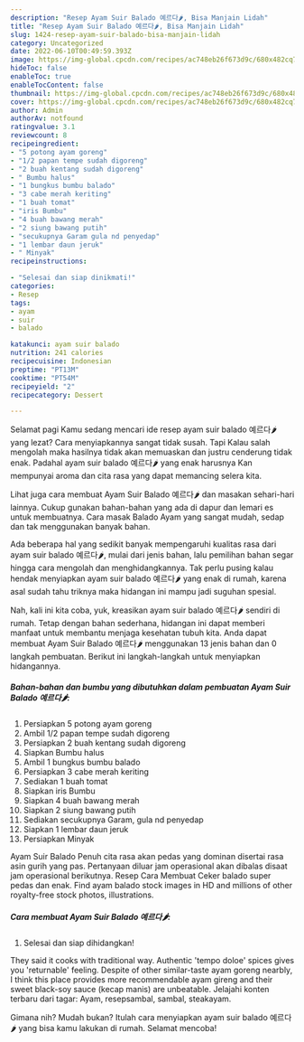 ```yaml
---
description: "Resep Ayam Suir Balado 예르다🌶, Bisa Manjain Lidah"
title: "Resep Ayam Suir Balado 예르다🌶, Bisa Manjain Lidah"
slug: 1424-resep-ayam-suir-balado-bisa-manjain-lidah
category: Uncategorized
date: 2022-06-10T00:49:59.393Z
image: https://img-global.cpcdn.com/recipes/ac748eb26f673d9c/680x482cq70/ayam-suir-balado-예르다-foto-resep-utama.jpg
hideToc: false
enableToc: true
enableTocContent: false
thumbnail: https://img-global.cpcdn.com/recipes/ac748eb26f673d9c/680x482cq70/ayam-suir-balado-예르다-foto-resep-utama.jpg
cover: https://img-global.cpcdn.com/recipes/ac748eb26f673d9c/680x482cq70/ayam-suir-balado-예르다-foto-resep-utama.jpg
author: Admin
authorAv: notfound
ratingvalue: 3.1
reviewcount: 8
recipeingredient:
- "5 potong ayam goreng"
- "1/2 papan tempe sudah digoreng"
- "2 buah kentang sudah digoreng"
- " Bumbu halus"
- "1 bungkus bumbu balado"
- "3 cabe merah keriting"
- "1 buah tomat"
- "iris Bumbu"
- "4 buah bawang merah"
- "2 siung bawang putih"
- "secukupnya Garam gula nd penyedap"
- "1 lembar daun jeruk"
- " Minyak"
recipeinstructions:

- "Selesai dan siap dinikmati!"
categories:
- Resep
tags:
- ayam
- suir
- balado

katakunci: ayam suir balado 
nutrition: 241 calories
recipecuisine: Indonesian
preptime: "PT13M"
cooktime: "PT54M"
recipeyield: "2"
recipecategory: Dessert

---
```



Selamat pagi Kamu sedang mencari ide resep ayam suir balado 예르다🌶 yang lezat? Cara menyiapkannya sangat tidak susah. Tapi Kalau salah mengolah maka hasilnya tidak akan memuaskan dan justru cenderung tidak enak. Padahal ayam suir balado 예르다🌶 yang enak harusnya Kan mempunyai aroma dan cita rasa yang dapat memancing selera kita.


Lihat juga cara membuat Ayam Suir Balado 예르다🌶 dan masakan sehari-hari lainnya. Cukup gunakan bahan-bahan yang ada di dapur dan lemari es untuk membuatnya. Cara masak Balado Ayam yang sangat mudah, sedap dan tak menggunakan banyak bahan.

Ada beberapa hal yang sedikit banyak mempengaruhi kualitas rasa dari ayam suir balado 예르다🌶, mulai dari jenis bahan, lalu pemilihan bahan segar hingga cara mengolah dan menghidangkannya. Tak perlu pusing kalau hendak menyiapkan ayam suir balado 예르다🌶 yang enak di rumah, karena asal sudah tahu triknya maka hidangan ini mampu jadi suguhan spesial.


Nah, kali ini kita coba, yuk, kreasikan ayam suir balado 예르다🌶 sendiri di rumah. Tetap dengan bahan sederhana, hidangan ini dapat memberi manfaat untuk membantu menjaga kesehatan tubuh kita. Anda dapat membuat Ayam Suir Balado 예르다🌶 menggunakan 13 jenis bahan dan 0 langkah pembuatan. Berikut ini langkah-langkah untuk menyiapkan hidangannya.

<!--inarticleads1-->

##### Bahan-bahan dan bumbu yang dibutuhkan dalam pembuatan Ayam Suir Balado 예르다🌶:

1. Persiapkan 5 potong ayam goreng
1. Ambil 1/2 papan tempe sudah digoreng
1. Persiapkan 2 buah kentang sudah digoreng
1. Siapkan  Bumbu halus
1. Ambil 1 bungkus bumbu balado
1. Persiapkan 3 cabe merah keriting
1. Sediakan 1 buah tomat
1. Siapkan iris Bumbu
1. Siapkan 4 buah bawang merah
1. Siapkan 2 siung bawang putih
1. Sediakan secukupnya Garam, gula nd penyedap
1. Siapkan 1 lembar daun jeruk
1. Persiapkan  Minyak


Ayam Suir Balado Penuh cita rasa akan pedas yang dominan disertai rasa asin gurih yang pas. Pertanyaan diluar jam operasional akan dibalas disaat jam operasional berikutnya. Resep Cara Membuat Ceker balado super pedas dan enak. Find ayam balado stock images in HD and millions of other royalty-free stock photos, illustrations. 

<!--inarticleads2-->

##### Cara membuat Ayam Suir Balado 예르다🌶:


1. Selesai dan siap dihidangkan!

They said it cooks with traditional way. Authentic &#39;tempo doloe&#39; spices gives you &#39;returnable&#39; feeling. Despite of other similar-taste ayam goreng nearbly, I think this place provides more recommendable ayam gireng and their sweet black-soy sauce (kecap manis) are unbeatable. Jelajahi konten terbaru dari tagar: Ayam, resepsambal, sambal, steakayam. 

Gimana nih? Mudah bukan? Itulah cara menyiapkan ayam suir balado 예르다🌶 yang bisa kamu lakukan di rumah. Selamat mencoba!
